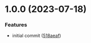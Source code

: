 # 1.0.0 (2023-07-18)


### Features

* initial commit ([518aeaf](https://github.com/marianozunino/nestely/commit/518aeaf9ce900edef86cb505d063597d84e04c91))
